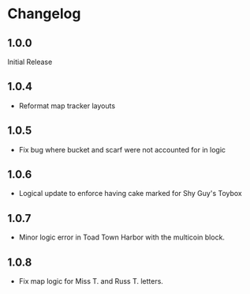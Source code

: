 # Changelog

## 1.0.0
Initial Release

## 1.0.4
* Reformat map tracker layouts

## 1.0.5
* Fix bug where bucket and scarf were not accounted for in logic

## 1.0.6
* Logical update to enforce having cake marked for Shy Guy's Toybox

## 1.0.7
* Minor logic error in Toad Town Harbor with the multicoin block.

## 1.0.8
* Fix map logic for Miss T. and Russ T. letters.
